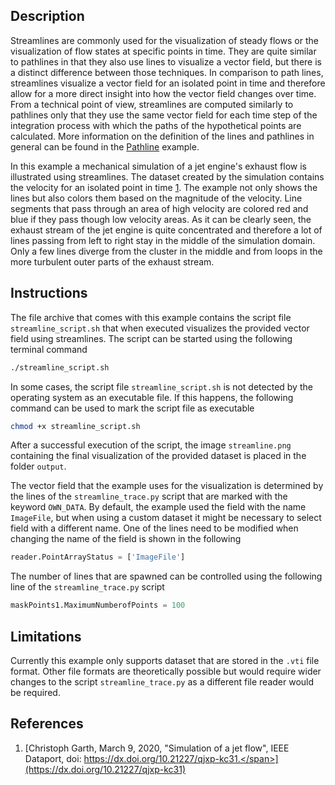 ## Description ##
Streamlines are commonly used for the visualization of steady flows or the visualization of flow states at specific points in time.
They are quite similar to pathlines in that they also use lines to visualize a vector field, but there is a distinct difference between those techniques.
In comparison to path lines, streamlines visualize a vector field for an isolated point in time and therefore allow for a more direct insight into how the vector field changes over time.
From a technical point of view, streamlines are computed similarly to pathlines only that they use the same vector field for each time step of the integration process with which the paths of the hypothetical points are calculated.
More information on the definition of the lines and pathlines in general can be found in the <a href="/visualization?name=Pathlines of Fluid Flow">Pathline</a> example.

In this example a mechanical simulation of a jet engine's exhaust flow is illustrated using streamlines.
The dataset created by the simulation contains the velocity for an isolated point in time [1](#reference_dataset).
The example not only shows the lines but also colors them based on the magnitude of the velocity.
Line segments that pass through an area of high velocity are colored red and blue if they pass though low velocity areas.
As it can be clearly seen, the exhaust stream of the jet engine is quite concentrated and therefore a lot of lines passing from left to right stay in the middle of the simulation domain.
Only a few lines diverge from the cluster in the middle and from loops in the more turbulent outer parts of the exhaust stream.

## Instructions ##
The file archive that comes with this example contains the script file `streamline_script.sh` that when executed visualizes the provided vector field using streamlines.
The script can be started using the following terminal command
```bash
./streamline_script.sh
```
In some cases, the script file `streamline_script.sh` is not detected by the operating system as an executable file.
If this happens, the following command can be used to mark the script file as executable
```bash
chmod +x streamline_script.sh
```
After a successful execution of the script, the image `streamline.png` containing the final visualization of the provided dataset is placed in the folder `output`. 

The vector field that the example uses for the visualization is determined by the lines of the `streamline_trace.py` script that are marked with the keyword `OWN_DATA`.
By default, the example used the field with the name `ImageFile`, but when using a custom dataset it might be necessary to select field with a different name.
One of the lines need to be modified when changing the name of the field is shown in the following
```python
reader.PointArrayStatus = ['ImageFile']
```
The number of lines that are spawned can be controlled using the following line of the `streamline_trace.py` script
```python
maskPoints1.MaximumNumberofPoints = 100
```

## Limitations ##
Currently this example only supports dataset that are stored in the `.vti` file format.
Other file formats are theoretically possible but would require wider changes to the script `streamline_trace.py` as a different file reader would be required.

## References ##
1. [<span id="reference_dataset">Christoph Garth, March 9, 2020, "Simulation of a jet flow", IEEE Dataport, doi: https://dx.doi.org/10.21227/qjxp-kc31.</span>](https://dx.doi.org/10.21227/qjxp-kc31)